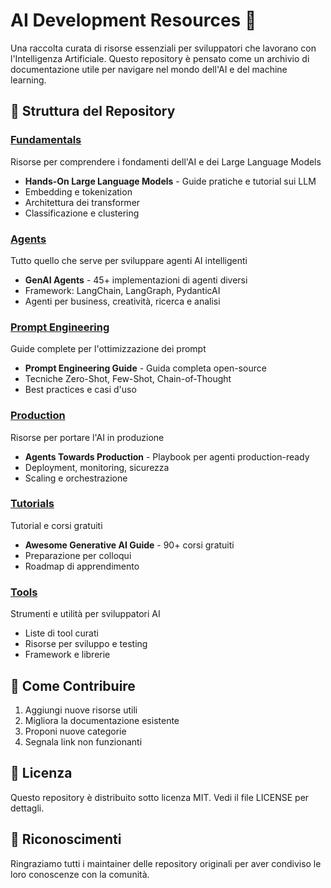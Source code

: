 # AI Development Resources 🤖

Una raccolta curata di risorse essenziali per sviluppatori che lavorano con l'Intelligenza Artificiale. Questo repository è pensato come un archivio di documentazione utile per navigare nel mondo dell'AI e del machine learning.

## 📁 Struttura del Repository

### [Fundamentals](./fundamentals/)
Risorse per comprendere i fondamenti dell'AI e dei Large Language Models
- **Hands-On Large Language Models** - Guide pratiche e tutorial sui LLM
- Embedding e tokenization
- Architettura dei transformer
- Classificazione e clustering

### [Agents](./agents/)
Tutto quello che serve per sviluppare agenti AI intelligenti
- **GenAI Agents** - 45+ implementazioni di agenti diversi
- Framework: LangChain, LangGraph, PydanticAI
- Agenti per business, creatività, ricerca e analisi

### [Prompt Engineering](./prompt-engineering/)
Guide complete per l'ottimizzazione dei prompt
- **Prompt Engineering Guide** - Guida completa open-source
- Tecniche Zero-Shot, Few-Shot, Chain-of-Thought
- Best practices e casi d'uso

### [Production](./production/)
Risorse per portare l'AI in produzione
- **Agents Towards Production** - Playbook per agenti production-ready
- Deployment, monitoring, sicurezza
- Scaling e orchestrazione

### [Tutorials](./tutorials/)
Tutorial e corsi gratuiti
- **Awesome Generative AI Guide** - 90+ corsi gratuiti
- Preparazione per colloqui
- Roadmap di apprendimento

### [Tools](./tools/)
Strumenti e utilità per sviluppatori AI
- Liste di tool curati
- Risorse per sviluppo e testing
- Framework e librerie

## 🚀 Come Contribuire

1. Aggiungi nuove risorse utili
2. Migliora la documentazione esistente
3. Proponi nuove categorie
4. Segnala link non funzionanti

## 📄 Licenza

Questo repository è distribuito sotto licenza MIT. Vedi il file LICENSE per dettagli.

## 🙏 Riconoscimenti

Ringraziamo tutti i maintainer delle repository originali per aver condiviso le loro conoscenze con la comunità.